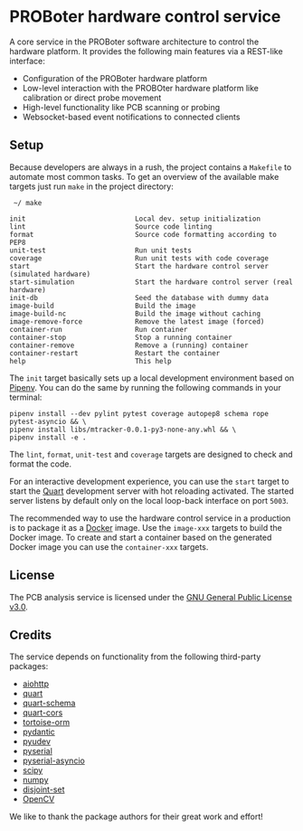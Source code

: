 # PROBoter hardware control service

A core service in the PROBoter software architecture to control the hardware
platform. It provides the following main features via a REST-like interface:

- Configuration of the PROBoter hardware platform
- Low-level interaction with the PROBOter hardware platform like calibration or direct probe movement
- High-level functionality like PCB scanning or probing
- Websocket-based event notifications to connected clients

## Setup

Because developers are always in a rush, the project contains a `Makefile` to
automate most common tasks. To get an overview of the available make targets
just run `make` in the project directory:

```
 ~/ make

init                           Local dev. setup initialization
lint                           Source code linting
format                         Source code formatting according to PEP8
unit-test                      Run unit tests
coverage                       Run unit tests with code coverage
start                          Start the hardware control server (simulated hardware)
start-simulation               Start the hardware control server (real hardware)
init-db                        Seed the database with dummy data
image-build                    Build the image
image-build-nc                 Build the image without caching
image-remove-force             Remove the latest image (forced)
container-run                  Run container
container-stop                 Stop a running container
container-remove               Remove a (running) container
container-restart              Restart the container
help                           This help
```

The `init` target basically sets up a local development environment based on
[Pipenv](https://pypi.org/project/pipenv/). You can do the same by running the
following commands in your terminal:

```
pipenv install --dev pylint pytest coverage autopep8 schema rope pytest-asyncio && \
pipenv install libs/mtracker-0.0.1-py3-none-any.whl && \
pipenv install -e .
```

The `lint`, `format`, `unit-test` and `coverage` targets are designed to check
and format the code.

For an interactive development experience, you can use the `start` target to
start the [Quart](https://github.com/pallets/quart/) development server with
hot reloading activated. The started server listens by default only on the
local loop-back interface on port `5003`.

The recommended way to use the hardware control service in a production is
to package it as a [Docker](https://www.docker.com/) image. Use the `image-xxx`
targets to build the Docker image. To create and start a container based on the
generated Docker image you can use the `container-xxx` targets.

## License

The PCB analysis service is licensed under the [GNU General Public License
v3.0](https://www.gnu.org/licenses/gpl-3.0.txt).

## Credits

The service depends on functionality from the following third-party packages:

- [aiohttp](https://github.com/aio-libs/aiohttp)
- [quart](https://github.com/pallets/quart/)
- [quart-schema](https://github.com/pgjones/quart-schema)
- [quart-cors](https://github.com/pgjones/quart-cors/)
- [tortoise-orm](https://github.com/tortoise/tortoise-orm)
- [pydantic](https://github.com/pydantic/pydantic)
- [pyudev](https://github.com/pyudev/pyudev)
- [pyserial](https://github.com/pyserial/pyserial)
- [pyserial-asyncio](https://github.com/pyserial/pyserial-asyncio)
- [scipy](https://github.com/scipy/scipy)
- [numpy](https://github.com/numpy/numpy)
- [disjoint-set](https://github.com/mrapacz/disjoint-set)
- [OpenCV](https://opencv.org/)

We like to thank the package authors for their great work and effort!
